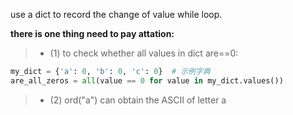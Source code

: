 use a dict to record the change of value while loop.

**there is one thing need to pay attation:**
>+ (1) to check whether all values in dict are==0:
```python
my_dict = {'a': 0, 'b': 0, 'c': 0}  # 示例字典
are_all_zeros = all(value == 0 for value in my_dict.values())
```
>+ (2) ord("a") can obtain the ASCII of letter a 
